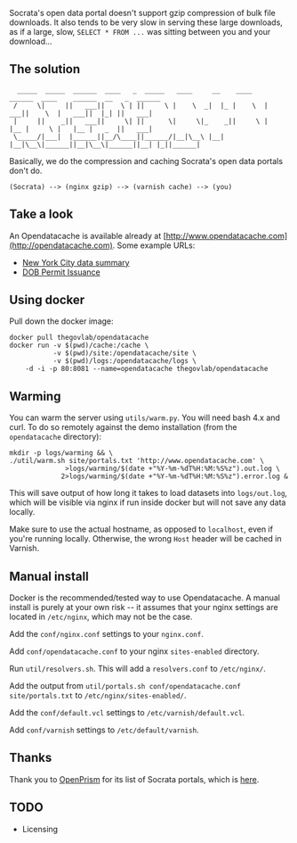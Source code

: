 Socrata's open data portal doesn't support gzip compression of bulk file
downloads.  It also tends to be very slow in serving these large downloads, as
if a large, slow, `SELECT * FROM ...` was sitting between you and your
download...

## The solution

```
  _____  _____  ______  ____   _  _____   ____     __    ____    ______  ____    ______  __   _  ______
 /     \|     ||   ___||    \ | ||     \ |    \  _|  |_ |    \  |   ___||    \  |   ___||  |_| ||   ___|
 |     ||    _||   ___||     \| ||      \|     \|_    _||     \ |   |__ |     \ |   |__ |   _  ||   ___|
 \_____/|___|  |______||__/\____||______/|__|\__\ |__|  |__|\__\|______||__|\__\|______||__| |_||______|
```

Basically, we do the compression and caching Socrata's open data portals don't
do.

```
(Socrata) --> (nginx gzip) --> (varnish cache) --> (you)
```

## Take a look

An Opendatacache is available already at
[http://www.opendatacache.com](http://opendatacache.com).  Some example URLs:

* [New York City data summary](http://www.opendatacache.com/data.cityofnewyork.us/data.json)
* [DOB Permit Issuance](http://www.opendatacache.com/data.cityofnewyork.us/api/views/td5q-ry6d/rows.csv)

## Using docker

Pull down the docker image:

```
docker pull thegovlab/opendatacache
docker run -v $(pwd)/cache:/cache \
           -v $(pwd)/site:/opendatacache/site \
           -v $(pwd)/logs:/opendatacache/logs \
    -d -i -p 80:8081 --name=opendatacache thegovlab/opendatacache
```
## Warming

You can warm the server using `utils/warm.py`. You will need bash 4.x and curl.
To do so remotely against the demo installation (from the `opendatacache` directory):

```
mkdir -p logs/warming && \
./util/warm.sh site/portals.txt 'http://www.opendatacache.com' \
              >logs/warming/$(date +"%Y-%m-%dT%H:%M:%S%z").out.log \
             2>logs/warming/$(date +"%Y-%m-%dT%H:%M:%S%z").error.log &
```

This will save output of how long it takes to load datasets into
`logs/out.log`, which will be visible via nginx if run inside docker but
will not save any data locally.

Make sure to use the actual hostname, as opposed to `localhost`, even if you're
running locally.  Otherwise, the wrong `Host` header will be cached in Varnish.

## Manual install

Docker is the recommended/tested way to use Opendatacache.  A manual install is
purely at your own risk -- it assumes that your nginx settings are located in
`/etc/nginx`, which may not be the case.

Add the `conf/nginx.conf` settings to your `nginx.conf`.

Add `conf/opendatacache.conf` to your nginx `sites-enabled` directory.

Run `util/resolvers.sh`.  This will add a `resolvers.conf` to `/etc/nginx/`.

Add the output from `util/portals.sh conf/opendatacache.conf site/portals.txt` to
`/etc/nginx/sites-enabled/`.

Add the `conf/default.vcl` settings to `/etc/varnish/default.vcl`.

Add `conf/varnish` settings to `/etc/default/varnish`.

## Thanks

Thank you to [OpenPrism](https://github.com/tlevine/openprism) for its list of
Socrata portals, which is
[here](https://github.com/tlevine/openprism/blob/gh-pages/src/index.js#L24).

## TODO

* Licensing
